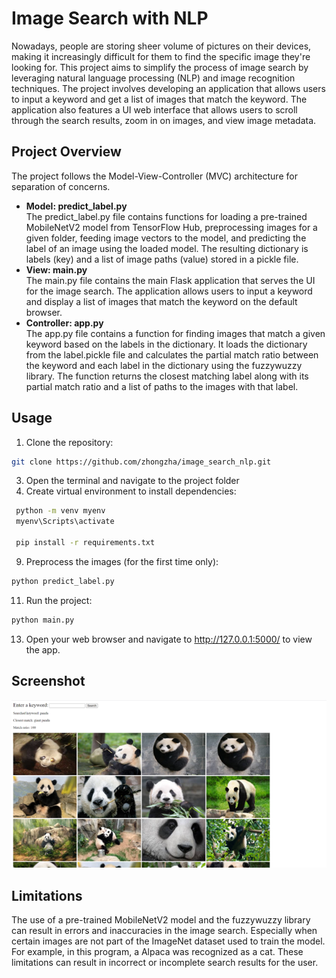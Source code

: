 # Image Search with NLP

Nowadays, people are storing sheer volume of pictures on their devices, making it increasingly difficult  for them to find the specific image they're looking for. This project aims to simplify the process of image search by leveraging natural language processing (NLP) and image recognition techniques. The project involves developing an application that allows users to input a keyword and get a list of images that match the keyword. The application also features a UI web interface that allows users to scroll through the search results, zoom in on images, and view image metadata.

## Project Overview
The project follows the Model-View-Controller (MVC) architecture for separation of concerns. 
- **Model: predict_label.py**\
The predict_label.py file contains functions for loading a pre-trained MobileNetV2 model from TensorFlow Hub, preprocessing images for a given folder, feeding image vectors to the model, and predicting the label of an image using the loaded model. The resulting dictionary is labels (key) and a list of image paths (value) stored in a pickle file.
- **View: main.py**\
The main.py file contains the main Flask application that serves the UI for the image search. The application allows users to input a keyword and display a list of images that match the keyword on the default browser. 
- **Controller: app.py**\
The app.py file contains a function for finding images that match a given keyword based on the labels in the dictionary. It loads the dictionary from the label.pickle file and calculates the partial match ratio between the keyword and each label in the dictionary using the fuzzywuzzy library. The function returns the closest matching label along with its partial match ratio and a list of paths to the images with that label.


## Usage
1. Clone the repository: 
```bash
git clone https://github.com/zhongzha/image_search_nlp.git
```
3. Open the terminal and navigate to the project folder
4. Create virtual environment to install dependencies:
```bash
 python -m venv myenv
 myenv\Scripts\activate 
  
 pip install -r requirements.txt
```
9. Preprocess the images (for the first time only):
```bash
python predict_label.py
```
11. Run the project:
```bash
python main.py
```
13. Open your web browser and navigate to http://127.0.0.1:5000/ to view the app.


## Screenshot
![alt text](Screenshot1.png)

## Limitations
The use of a pre-trained MobileNetV2 model and the fuzzywuzzy library can result in errors and inaccuracies in the image search. Especially when certain images are not part of the ImageNet dataset used to train the model. For example, in this program, a Alpaca was recognized as a cat. These limitations can result in incorrect or incomplete search results for the user.


